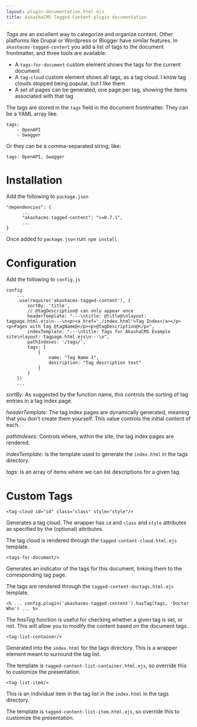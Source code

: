 ```yaml
---
layout: plugin-documentation.html.ejs
title: AskashaCMS Tagged-Content plugin documentation
---
```


_Tags_ are an excellent way to categorize and organize content.  Other platforms like Drupal or Wordpress or Blogger have similar features.  In `akashacms-tagged-content` you add a list of tags to the document frontmatter, and three tools are available:

* A `tags-for-document` custom element shows the tags for the current document
* A `tag-cloud` custom element shows all tags, as a tag cloud.  I know tag clouds stopped being popular, but I like them
* A set of pages can be generated, one page per tag, showing the items associated with that tag

The tags are stored in the `tags` field in the document frontmatter.  They can be a YAML array like:

```
tags:
    - OpenAPI
    - Swagger
```

Or they can be a comma-separated string, like:

```
tags: OpenAPI, Swagger
```

# Installation

Add the following to `package.json`

```
"dependencies": {
      ...
      "akashacms-tagged-content": ">=0.7.1",
      ...
}
```

Once added to `package.json` run: `npm install`

# Configuration

Add the following to `config.js`

```
config
    ...
    .use(require('akashacms-tagged-content'), {
        sortBy: 'title',
        // @tagDescription@ can only appear once
        headerTemplate: "---\ntitle: @title@\nlayout: tagpage.html.ejs\n---\n<p><a href='./index.html'>Tag Index</a></p><p>Pages with tag @tagName@</p><p>@tagDescription@</p>",
        indexTemplate: "---\ntitle: Tags for AkashaCMS Example site\nlayout: tagpage.html.ejs\n---\n",
        pathIndexes: '/tags/',
        tags: [
            {
                name: "Tag Name 1",
                description: "Tag description text"
            }
        ]
    })
    ...
```

_sortBy_: As suggested by the function name, this controls the sorting of tag entries in a tag index page.

_headerTemplate_: The tag index pages are dynamically generated, meaning that you don't create them yourself.  This value controls the initial content of each.

_pathIndexes_: Controls where, within the site, the tag index pages are rendered.

_indexTemplate_: Is the template used to generate the `index.html` in the tags directory.

_tags_: Is an array of items where we can list descriptions for a given tag.

# Custom Tags

```
<tag-cloud id="id" class="class" style="style"/>
```

Generates a tag cloud.  The wrapper has `id` and `class` and `style` attributes as specified by the (optional) attributes.

The tag cloud is rendered through the `tagged-content-cloud.html.ejs` template.

```
<tags-for-document/>
```

Generates an indicator of the tags for this document, linking them to the corresponding tag page.

The tags are rendered through the `tagged-content-doctags.html.ejs` template.

```
<% ... config.plugin('akashacms-tagged-content').hasTag(tags, 'Doctor Who') ... %>
```

The _hasTag_ function is useful for checking whether a given tag is set, or not.  This will allow you to modify the content based on the document tags.

```
<tag-list-container/>
```

Generated into the `index.html` for the tags directory.  This is a wrapper element meant to surround the tag list.

The template is `tagged-content-list-container.html.ejs`, so override this to customize the presentation.

```
<tag-list-item/>
```

This is an individual item in the tag list in the `index.html` in the tags directory.

The template is `tagged-content-list-item.html.ejs`, so override this to customize the presentation.